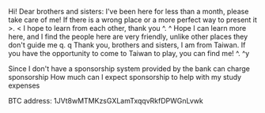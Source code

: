 Hi! Dear brothers and sisters: 
I've been here for less than a month, please take care of me! 
If there is a wrong place or a more perfect way to present it >. < 
I hope to learn from each other, thank you ^. ^ 
Hope I can learn more here, and I find the people here are very friendly, unlike other places they don't guide me q. q 
Thank you, brothers and sisters, I am from Taiwan. If you have the opportunity to come to Taiwan to play, you can find me! ^. ^y 

Since I don't have a sponsorship system provided by the bank can charge sponsorship 
How much can I expect sponsorship to help with my study expenses 

BTC address: 
1JVt8wMTMKzsGXLamTxqqvRkfDPWGnLvwk 
